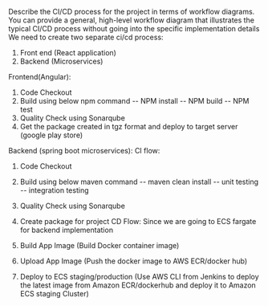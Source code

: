 
 
Describe the CI/CD process for the project in terms of workflow diagrams. 
You can provide a general, high-level workflow diagram that illustrates the typical CI/CD process without going into the specific implementation details
We need to create two separate ci/cd process:
1.	Front end (React application)
2.	Backend (Microservices)




Frontend(Angular):
 
1.	Code Checkout
2.	Build using below npm command
  -- NPM install
  -- NPM build
  -- NPM test
3. Quality Check using Sonarqube
4. Get the package created in tgz format and deploy to target server (google play store)
 

Backend (spring boot microservices):
CI flow:
1.	Code Checkout
2.	Build using below maven command
    -- maven clean install 
    -- unit testing
    -- integration testing

3.	Quality Check using Sonarqube
4.	Create package for project
CD Flow:  Since we are going to ECS fargate for backend implementation
1.	 Build App Image (Build Docker container image)
2.	  Upload App Image (Push the docker image to AWS ECR/docker hub)
3.	Deploy to ECS staging/production (Use AWS CLI from Jenkins to deploy the latest image from Amazon ECR/dockerhub and deploy it to Amazon ECS staging Cluster)


